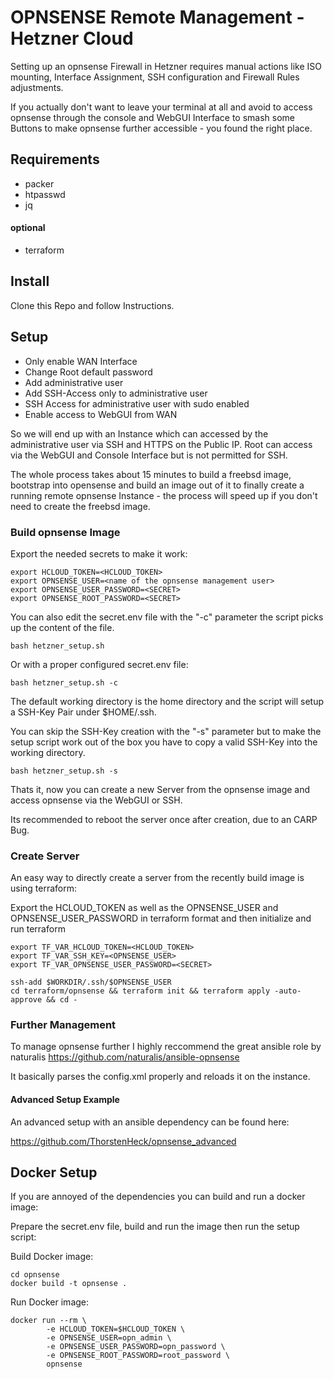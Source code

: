 # OPNSENSE Remote Management - Hetzner Cloud

Setting up an opnsense Firewall in Hetzner requires manual actions like ISO mounting, Interface Assignment, SSH configuration and Firewall Rules adjustments.  

If you actually don't want to leave your terminal at all and avoid to access opnsense through the console and WebGUI Interface to smash some Buttons to make opnsense further accessible - you found the right place.

## Requirements

- packer
- htpasswd
- jq

#### optional

- terraform

## Install

Clone this Repo and follow Instructions.

## Setup

- Only enable WAN Interface
- Change Root default password
- Add administrative user
- Add SSH-Access only to administrative user
- SSH Access for administrative user with sudo enabled
- Enable access to WebGUI from WAN

So we will end up with an Instance which can accessed by the administrative user via SSH and HTTPS on the Public IP.
Root can access via the WebGUI and Console Interface but is not permitted for SSH.

The whole process takes about 15 minutes to build a freebsd image, bootstrap into opensense and build an image out of it to finally create a running remote opnsense Instance - the process will speed up if you don't need to create the freebsd image.

### Build opnsense Image

Export the needed secrets to make it work:

    export HCLOUD_TOKEN=<HCLOUD_TOKEN>
    export OPNSENSE_USER=<name of the opnsense management user>
    export OPNSENSE_USER_PASSWORD=<SECRET>
    export OPNSENSE_ROOT_PASSWORD=<SECRET>

You can also edit the secret.env file with the "-c" parameter the script picks up the content of the file.

    bash hetzner_setup.sh

Or with a proper configured secret.env file:

    bash hetzner_setup.sh -c

The default working directory is the home directory and the script will setup a SSH-Key Pair under $HOME/.ssh.

You can skip the SSH-Key creation with the "-s" parameter but to make the setup script work out of the box you have to copy a valid SSH-Key into the working directory.

    bash hetzner_setup.sh -s

Thats it, now you can create a new Server from the opnsense image and access opnsense via the WebGUI or SSH.

Its recommended to reboot the server once after creation, due to an CARP Bug.

### Create Server 

An easy way to directly create a server from the recently build image is using terraform:

Export the HCLOUD_TOKEN as well as the OPNSENSE_USER and OPNSENSE_USER_PASSWORD in terraform format and then initialize and run terraform

    export TF_VAR_HCLOUD_TOKEN=<HCLOUD_TOKEN>
    export TF_VAR_SSH_KEY=<OPNSENSE_USER>
    export TF_VAR_OPNSENSE_USER_PASSWORD=<SECRET>

    ssh-add $WORKDIR/.ssh/$OPNSENSE_USER
    cd terraform/opnsense && terraform init && terraform apply -auto-approve && cd -

### Further Management

To manage opnsense further I highly reccommend the great ansible role by naturalis https://github.com/naturalis/ansible-opnsense

It basically parses the config.xml properly and reloads it on the instance.

#### Advanced Setup Example

An advanced setup with an ansible dependency can be found here:

https://github.com/ThorstenHeck/opnsense_advanced


## Docker Setup

If you are annoyed of the dependencies you can build and run a docker image:

Prepare the secret.env file, build and run the image then run the setup script:

Build Docker image:

    cd opnsense
    docker build -t opnsense .

Run Docker image:

    docker run --rm \
            -e HCLOUD_TOKEN=$HCLOUD_TOKEN \
            -e OPNSENSE_USER=opn_admin \
            -e OPNSENSE_USER_PASSWORD=opn_password \
            -e OPNSENSE_ROOT_PASSWORD=root_password \
            opnsense
